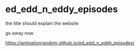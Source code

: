# ed_edd_n_eddy_episodes
the title should explain the website

go away now

https://animationrandom.github.io/ed_edd_n_eddy_episodes/
